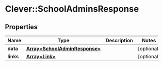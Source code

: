 # Clever::SchoolAdminsResponse

## Properties
Name | Type | Description | Notes
------------ | ------------- | ------------- | -------------
**data** | [**Array&lt;SchoolAdminResponse&gt;**](SchoolAdminResponse.md) |  | [optional] 
**links** | [**Array&lt;Link&gt;**](Link.md) |  | [optional] 

